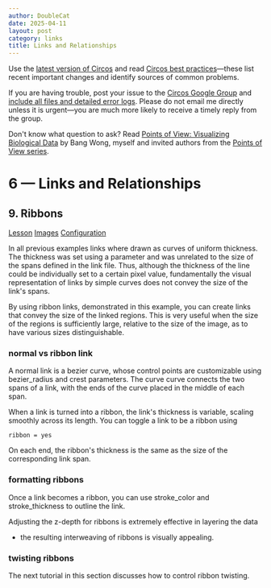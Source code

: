 ```yaml
---
author: DoubleCat
date: 2025-04-11
layout: post
category: links
title: Links and Relationships
---
```


Use the [latest version of Circos](/software/download/circos/) and read
[Circos best
practices](/documentation/tutorials/reference/best_practices/)—these list
recent important changes and identify sources of common problems.

If you are having trouble, post your issue to the [Circos Google
Group](https://groups.google.com/group/circos-data-visualization) and [include
all files and detailed error logs](/support/support/). Please do not email me
directly unless it is urgent—you are much more likely to receive a timely
reply from the group.

Don't know what question to ask? Read [Points of View: Visualizing Biological
Data](https://www.nature.com/nmeth/journal/v9/n12/full/nmeth.2258.html) by
Bang Wong, myself and invited authors from the [Points of View
series](https://mk.bcgsc.ca/pointsofview).

# 6 — Links and Relationships

## 9\. Ribbons

[Lesson](/documentation/tutorials/links/ribbons/lesson)
[Images](/documentation/tutorials/links/ribbons/images)
[Configuration](/documentation/tutorials/links/ribbons/configuration)

In all previous examples links where drawn as curves of uniform thickness. The
thickness was set using a parameter and was unrelated to the size of the spans
defined in the link file. Thus, although the thickness of the line could be
individually set to a certain pixel value, fundamentally the visual
representation of links by simple curves does not convey the size of the
link's spans.

By using ribbon links, demonstrated in this example, you can create links that
convey the size of the linked regions. This is very useful when the size of
the regions is sufficiently large, relative to the size of the image, as to
have various sizes distinguishable.

### normal vs ribbon link

A normal link is a bezier curve, whose control points are customizable using
bezier_radius and crest parameters. The curve curve connects the two spans of
a link, with the ends of the curve placed in the middle of each span.

When a link is turned into a ribbon, the link's thickness is variable, scaling
smoothly across its length. You can toggle a link to be a ribbon using

    
    
    ribbon = yes
    

On each end, the ribbon's thickness is the same as the size of the
corresponding link span.

### formatting ribbons

Once a link becomes a ribbon, you can use stroke_color and stroke_thickness to
outline the link.

Adjusting the z-depth for ribbons is extremely effective in layering the data
- the resulting interweaving of ribbons is visually appealing.

### twisting ribbons

The next tutorial in this section discusses how to control ribbon twisting.

